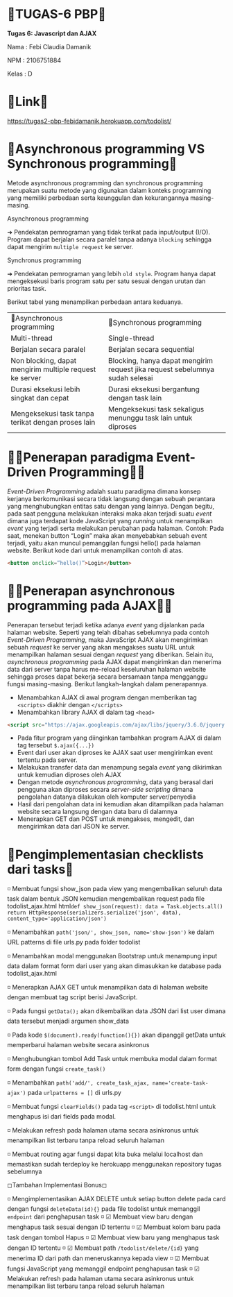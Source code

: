 # 📑TUGAS-6 PBP📑

**Tugas 6: Javascript dan AJAX**

Nama	: Febi Claudia Damanik

NPM	: 2106751884

Kelas 	: D

# 🔗Link🔗
https://tugas2-pbp-febidamanik.herokuapp.com/todolist/

# 🔎Asynchronous programming VS Synchronous programming🔎
Metode asynchronous programming dan synchronous programming merupakan suatu metode yang digunakan dalam konteks programming yang memiliki perbedaan serta keunggulan dan kekurangannya masing-masing.

Asynchronous programming

➔ Pendekatan pemrograman yang tidak terikat pada input/output (I/O). Program dapat berjalan secara paralel tanpa adanya `blocking` sehingga dapat mengirim `multiple request` ke server. 

Synchronus programming

➔ Pendekatan pemrograman yang lebih `old style`. Program hanya dapat mengeksekusi baris program satu per satu sesuai dengan urutan dan prioritas task.

Berikut tabel yang menampilkan perbedaan antara keduanya.
<!DOCTYPE html>
<html>
<head>
	<meta charset="utf-8">
</head>
<body> 
 <table>
 	<tr>
 		<td>📴Asynchronous programming</td>
 		<td>📲Synchronous programming</td>
 	<tr>
 		<td>Multi-thread</td>
 		<td>Single-thread</td>
  <tr>
		<td>Berjalan secara paralel</td>
		<td>Berjalan secara sequential</td>
  <tr>
		<td>Non blocking, dapat mengirim multiple request ke server</td>
		<td>Blocking, hanya dapat mengirim request jika request sebelumnya sudah 		 selesai </td>
  <tr>
		<td>Durasi eksekusi lebih singkat dan cepat</td>
		<td>Durasi eksekusi bergantung dengan task lain</td>
  <tr>
		<td>Mengeksekusi task tanpa terikat dengan proses lain</td>
		<td>Mengeksekusi task sekaligus menunggu task lain untuk diproses</td>
   </tr>
	 
 </table>

</body>
</html>

# 🤷‍♂️Penerapan paradigma Event-Driven Programming🤷‍♂️
*Event-Driven Programming* adalah suatu paradigma dimana konsep kerjanya berkomunikasi secara tidak langsung dengan sebuah perantara yang menghubungkan entitas satu dengan yang lainnya. Dengan begitu, pada saat pengguna melakukan interaksi maka akan terjadi suatu *event* dimana juga terdapat kode JavaScript yang *running* untuk menampilkan *event* yang terjadi serta melakukan perubahan pada halaman.
Contoh: 
Pada saat, menekan button “Login” maka akan menyebabkan sebuah event terjadi, yaitu akan muncul pemanggilan fungsi hello() pada halaman website.
Berikut kode dari untuk menampilkan contoh di atas.
```html
<button onclick=”hello()”>Login</button>
```
# 👩‍💻Penerapan asynchronous programming pada AJAX👩‍💻
Penerapan tersebut terjadi ketika adanya *event* yang dijalankan pada halaman website. Seperti yang telah dibahas sebelumnya pada contoh *Event-Driven Programming*, maka JavaScript AJAX akan mengirimkan sebuah *request* ke server yang akan mengakses suatu URL untuk menampilkan halaman sesuai dengan *request* yang diberikan. Selain itu, *asynchronous programming* pada AJAX dapat mengirimkan dan menerima data dari server tanpa harus me-reload keseluruhan halaman website sehingga proses dapat bekerja secara bersamaan tanpa mengganggu fungsi masing-masing.
Berikut langkah-langkah dalam penerapannya.
- Menambahkan AJAX di awal program dengan memberikan tag `<scripts>` diakhir dengan `</scripts>`
- Menambahkan library AJAX di dalam tag `<head>` 
```html
<script src="https://ajax.googleapis.com/ajax/libs/jquery/3.6.0/jquery.min.js"></script>
```
- Pada fitur program yang diinginkan tambahkan program AJAX di dalam tag tersebut `$.ajax({...})`
- Event dari user akan diproses ke AJAX saat user mengirimkan event tertentu pada server.
- Melakukan transfer data dan menampung segala *event* yang dikirimkan untuk kemudian diproses oleh AJAX
- Dengan metode *asynchronous programming*, data yang berasal dari pengguna akan diproses secara *server-side scripting* dimana pengolahan datanya dilakukan oleh komputer server/penyedia
- Hasil dari pengolahan data ini kemudian akan ditampilkan pada halaman website secara langsung dengan data baru di dalamnya
- Menerapkan GET dan POST untuk mengakses, mengedit, dan mengirimkan data dari JSON ke server.
# 📌Pengimplementasian checklists dari tasks📌
◽ Membuat fungsi show_json pada view yang mengembalikan seluruh data task dalam bentuk JSON kemudian mengembalikan request pada file todolist_ajax.html
html```
def show_json(request):
    data = Task.objects.all()
    return HttpResponse(serializers.serialize('json', data), content_type='application/json')
    ```
    
◽ Menambahkan `path('json/', show_json, name='show-json')` ke dalam URL patterns di file urls.py pada folder todolist

◽ Menambahkan modal menggunakan Bootstrap untuk menampung input data dalam format form dari user yang akan dimasukkan ke database pada todolist_ajax.html 

◽ Menerapkan AJAX GET untuk menampilkan data di halaman website dengan membuat tag script berisi JavaScript. 

◽ Pada fungsi `getData();` akan dikembalikan data JSON dari list user dimana data tersebut menjadi argumen show_data

◽ Pada kode `$(document).ready(function(){})` akan dipanggil getData untuk memperbarui halaman website secara asinkronus

◽ Menghubungkan tombol Add Task untuk membuka modal dalam format form dengan fungsi `create_task()` 

◽ Menambahkan `path('add/', create_task_ajax, name='create-task-ajax')` pada `urlpatterns = []` di urls.py

◽ Membuat fungsi `clearFields()` pada tag `<script>` di todolist.html untuk menghapus isi dari fields pada modal.

◽ Melakukan refresh pada halaman utama secara asinkronus untuk menampilkan list terbaru tanpa reload seluruh halaman

◽ Membuat routing agar fungsi dapat kita buka melalui localhost dan memastikan sudah terdeploy ke herokuapp menggunakan repository tugas sebelumnya

◻Tambahan Implementasi Bonus◻

◽ Mengimplementasikan AJAX DELETE untuk setiap button delete pada card dengan fungsi `deleteData(id){}` pada file todolist untuk memanggil `endpoint` dari penghapusan task
◽ ☑ Membuat view baru dengan menghapus task sesuai dengan ID tertentu
◽ ☑ Membuat kolom baru pada task dengan tombol Hapus
◽ ☑ Membuat view baru yang menghapus task dengan ID tertentu
◽ ☑ Membuat path `/todolist/delete/{id}` yang menerima ID dari path dan meneruskannya kepada view
◽ ☑ Membuat fungsi JavaScript yang memanggil endpoint penghapusan task
◽ ☑ Melakukan refresh pada halaman utama secara asinkronus untuk menampilkan list terbaru tanpa reload seluruh halaman
